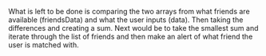 What is left to be done is comparing the two arrays from what friends are available (friendsData) and what the user inputs (data). 
Then taking the differences and creating a sum.
Next would be to take the smallest sum and iterate through the list of friends and then make an alert of what friend the user is matched with.
